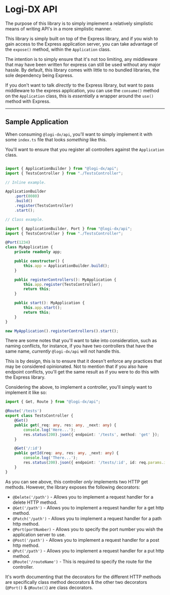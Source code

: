 # Logi-DX API

The purpose of this library is to simply implement a relatively 
simplistic means of writing API's in a more simplistic manner.

This library is simply built on top of the Express library, 
and if you wish to gain access to the Express application server, 
you can take advantage of the  ```expose()``` method, within the 
```Application``` class.

The intention is to simply ensure that it's not too limiting,
any middleware that may have been written for express can still be 
used without any major hassle. By default, this library comes with 
little to no bundled libraries, the sole dependency being Express.

If you don't want to talk *directly* to the Express library, but want 
to pass middleware to the express application, you can use the ```consume()```
method on the ```Application``` class, this is *essentially* a wrapper 
around the ```use()``` method with Express.

_______________________________________________________________________________

## Sample Application

When consuming ```@logi-dx/api```, you'll want to simply implement it with some 
```index.ts``` file that looks *something* like this. 

You'll want to ensure that you register all controllers against the 
```Application``` class. 

```typescript

import { ApplicationBuilder } from "@logi-dx/api";
import { TestsController } from "./TestsController";

// Inline example.

ApplicationBuilder
    .port(8080)
    .build()
    .register(TestsController)
    .start();

// Class example.

import { ApplicationBuilder, Port } from "@logi-dx/api";
import { TestsController } from "./TestsController";

@Port(1234)
class MyApplication {
    private readonly app;

    public constructor() {
        this.app = ApplicationBuilder.build();
    }

    public registerControllers(): MyApplication {
        this.app.register(TestsController);
        return this;
    }

    public start(): MyApplication {
        this.app.start();
        return this;
    }
}

new MyApplication().registerControllers().start();
```

There are some notes that you'll want to take into consideration, 
such as naming conflicts, for instance, if you have two controllers 
that have the same name, *currently* ```@logi-dx/api``` will not handle
this. 

This is by design, this is to ensure that it doesn't enforce any 
practices that may be considered opinionated. Not to mention that if you 
also have endpoint conflicts, you'll get the same result as if you were 
to do this with the Express library. 

Considering the above, to implement a controller, you'll simply want 
to implement it like so:

```typescript
import { Get, Route } from "@logi-dx/api";

@Route('/tests')
export class TestsController {
    @Get()
    public get(_req: any, res: any, _next: any) {
        console.log('Here...');
        res.status(200).json({ endpoint: '/tests', method: 'get' });
    }

    @Get('/:id')
    public getId(req: any, res: any, _next: any) {
        console.log('There...');
        res.status(200).json({ endpoint: '/tests/:id', id: req.params.id, method: 'get' });
    }
}
```

As you can see above, this controller *only* implements two HTTP get methods. However, the 
library exposes the following decorators:

* ```@Delete('/path')``` - Allows you to implement a request handler for a delete HTTP method.
* ```@Get('/path')``` - Allows you to implement a request handler for a get http method.
* ```@Patch('/path')``` - Allows you to implement a request handler for a path http method.
* ```@Port(portNumber)``` - Allows you to specify the port number you wish the application server to use. 
* ```@Post('/path')``` - Allows you to implement a request handler for a post http method.
* ```@Put('/path')``` - Allows you to implement a request handler for a put http method.
* ```@Route('/routeName')``` - This is required to specify the route for the controller.

It's worth documenting that the decorators for the different HTTP methods are specifically 
class method decorators & the other two decorators (```@Port()``` & ```@Route()```) are class 
decorators. 
